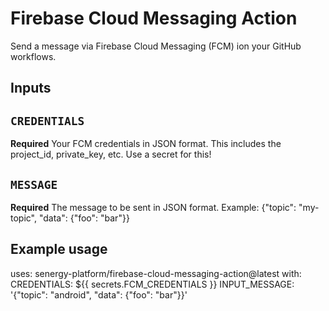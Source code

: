 # Firebase Cloud Messaging Action

Send a message via Firebase Cloud Messaging (FCM) ion your GitHub workflows.

## Inputs

## `CREDENTIALS`

**Required** Your FCM credentials in JSON format. This includes the project_id, private_key, etc. Use a secret for this!

## `MESSAGE`

**Required** The message to be sent in JSON format. Example: {"topic": "my-topic", "data": {"foo": "bar"}}

## Example usage

uses: senergy-platform/firebase-cloud-messaging-action@latest
with:
  CREDENTIALS: ${{ secrets.FCM_CREDENTIALS }}
  INPUT_MESSAGE: '{"topic": "android", "data": {"foo": "bar"}}'
